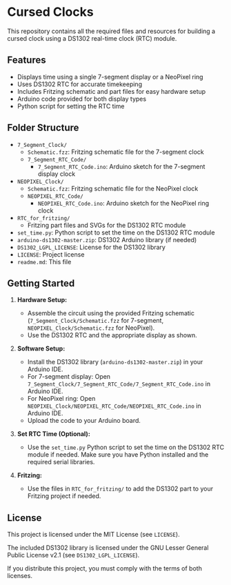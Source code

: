 # Cursed Clocks

This repository contains all the required files and resources for building a cursed clock using a DS1302 real-time clock (RTC) module.

## Features

- Displays time using a single 7-segment display or a NeoPixel ring
- Uses DS1302 RTC for accurate timekeeping
- Includes Fritzing schematic and part files for easy hardware setup
- Arduino code provided for both display types
- Python script for setting the RTC time

## Folder Structure

- `7_Segment_Clock/`
  - `Schematic.fzz`: Fritzing schematic file for the 7-segment clock
  - `7_Segment_RTC_Code/`
    - `7_Segment_RTC_Code.ino`: Arduino sketch for the 7-segment display clock
- `NEOPIXEL_Clock/`
  - `Schematic.fzz`: Fritzing schematic file for the NeoPixel clock
  - `NEOPIXEL_RTC_Code/`
    - `NEOPIXEL_RTC_Code.ino`: Arduino sketch for the NeoPixel ring clock
- `RTC_for_fritzing/`
  - Fritzing part files and SVGs for the DS1302 RTC module
- `set_time.py`: Python script to set the time on the DS1302 RTC module
- `arduino-ds1302-master.zip`: DS1302 Arduino library (if needed)
- `DS1302_LGPL_LICENSE`: License for the DS1302 library
- `LICENSE`: Project license
- `readme.md`: This file

## Getting Started

1. **Hardware Setup:**
   - Assemble the circuit using the provided Fritzing schematic (`7_Segment_Clock/Schematic.fzz` for 7-segment, `NEOPIXEL_Clock/Schematic.fzz` for NeoPixel).
   - Use the DS1302 RTC and the appropriate display as shown.

2. **Software Setup:**
   - Install the DS1302 library (`arduino-ds1302-master.zip`) in your Arduino IDE.
   - For 7-segment display: Open `7_Segment_Clock/7_Segment_RTC_Code/7_Segment_RTC_Code.ino` in Arduino IDE.
   - For NeoPixel ring: Open `NEOPIXEL_Clock/NEOPIXEL_RTC_Code/NEOPIXEL_RTC_Code.ino` in Arduino IDE.
   - Upload the code to your Arduino board.

3. **Set RTC Time (Optional):**
   - Use the `set_time.py` Python script to set the time on the DS1302 RTC module if needed. Make sure you have Python installed and the required serial libraries.

4. **Fritzing:**
   - Use the files in `RTC_for_fritzing/` to add the DS1302 part to your Fritzing project if needed.

## License

This project is licensed under the MIT License (see `LICENSE`).

The included DS1302 library is licensed under the GNU Lesser General Public License v2.1 (see `DS1302_LGPL_LICENSE`).

If you distribute this project, you must comply with the terms of both licenses.
